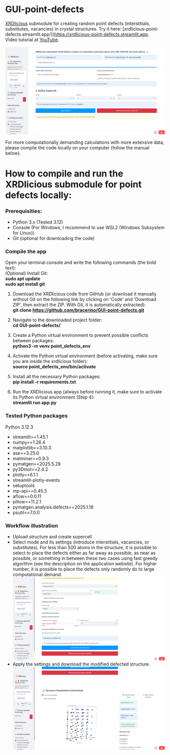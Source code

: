 # GUI-point-defects
[XRDlicious](http://xrdlicious.com/) submodule for creating random point defects (interstitials, substitutes, vacancies) in crystal structures. Try it here: [xrdlicious-point-defects.streamlit.app/](https://xrdlicious-point-defects.streamlit.app.  
Video tutorial at [YouTube](https://www.youtube.com/watch?v=cPp-NPxhAYQ&t=6s&ab_channel=Implantgroup).

![Point defects module illustration](Point_Defects_Module/point_defects_1.png)

For more computationally demanding calculations with more extensive data, please compile the code locally on your computer (follow the manual below).
# **How to compile and run the XRDlicious submodule for point defects locally:** 

### **Prerequisities**: 
- Python 3.x (Tested 3.12)
- Console (For Windows, I recommend to use WSL2 (Windows Subsystem for Linux))
- Git (optional for downloading the code)
  


### **Compile the app**  
Open your terminal console and write the following commands (the bold text):  
(Optional) Install Git:  
      **sudo apt update**  
      **sudo apt install git**    
      
1) Download the XRDlicious code from GitHub (or download it manually without Git on the following link by clicking on 'Code' and 'Download ZIP', then extract the ZIP. With Git, it is automatically extracted):  
      **git clone https://github.com/bracerino/GUI-point-defects.git**

2) Navigate to the downloaded project folder:  
      **cd GUI-point-defects/**

3) Create a Python virtual environment to prevent possible conflicts between packages:  
      **python3 -m venv point_defects_env**

4) Activate the Python virtual environment (before activating, make sure you are inside the xrdlicious folder):  
      **source point_defects_env/bin/activate**
   
5) Install all the necessary Python packages:  
      **pip install -r requirements.txt**

6) Run the XRDlicious app (always before running it, make sure to activate its Python virtual environment (Step 4):  
      **streamlit run app.py**

### Tested Python packages
Python 3.12.3

- streamlit==1.45.1  
- numpy==1.26.4  
- matplotlib==3.10.3  
- ase==3.25.0  
- matminer==0.9.3  
- pymatgen==2025.5.28  
- py3Dmol==2.4.2  
- plotly==6.1.1  
- streamlit-plotly-events  
- setuptools  
- mp-api==0.45.3  
- aflow==0.0.11  
- pillow==11.2.1  
- pymatgen.analysis.defects==2025.1.18  
- psutil==7.0.0  

### Workflow illustration
- Upload structure and create supercell
- Select mode and its settings (introduce interstitials, vacancies, or substitutes). For less than 500 atoms in the structure, it is possible to select to place the defects either as far away as possible, as near as possible, or something in between these two cases using fast greedy algorithm (see the description on the application website). For higher number, it is possible to place the defects only randomly do to large computational demand.
![Select point defects mode](Point_Defects_Module/point_defects_2.png)
- Apply the settings and download the modified defected structure.
![Apply settings and download structure](Point_Defects_Module/point_defects_3.png)
